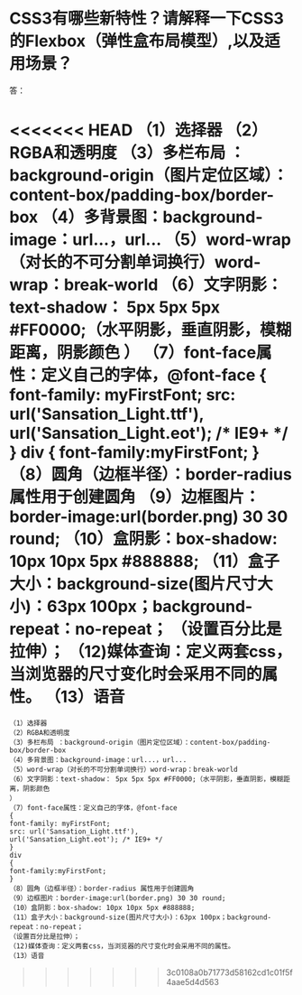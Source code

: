 # CSS3有哪些新特性？请解释一下CSS3的Flexbox（弹性盒布局模型）,以及适用场景？

答：

<<<<<<< HEAD
	（1）选择器
	（2）RGBA和透明度
	（3）多栏布局 ：background-origin（图片定位区域）：content-box/padding-box/border-box
	（4）多背景图：background-image：url...，url...
	（5）word-wrap（对长的不可分割单词换行）word-wrap：break-world
	（6）文字阴影：text-shadow： 5px 5px 5px #FF0000;（水平阴影，垂直阴影，模糊距离，阴影颜色 
	）
	（7）font-face属性：定义自己的字体，@font-face
	{
	font-family: myFirstFont;
	src: url('Sansation_Light.ttf'),
	url('Sansation_Light.eot'); /* IE9+ */
	}
	div
	{
	font-family:myFirstFont;
	}
	（8）圆角（边框半径）：border-radius 属性用于创建圆角
	（9）边框图片：border-image:url(border.png) 30 30 round;
	（10）盒阴影：box-shadow: 10px 10px 5px #888888;
	（11）盒子大小：background-size(图片尺寸大小)：63px 100px；background-repeat：no-repeat； 
	（设置百分比是拉伸）；
	（12)媒体查询：定义两套css，当浏览器的尺寸变化时会采用不同的属性。
	（13）语音
=======
    （1）选择器
    （2）RGBA和透明度
    （3）多栏布局 ：background-origin（图片定位区域）：content-box/padding-box/border-box
    （4）多背景图：background-image：url...，url...
    （5）word-wrap（对长的不可分割单词换行）word-wrap：break-world
    （6）文字阴影：text-shadow： 5px 5px 5px #FF0000;（水平阴影，垂直阴影，模糊距离，阴影颜色 
    ）
    （7）font-face属性：定义自己的字体，@font-face
    {
    font-family: myFirstFont;
    src: url('Sansation_Light.ttf'),
    url('Sansation_Light.eot'); /* IE9+ */
    }
    div
    {
    font-family:myFirstFont;
    }
    （8）圆角（边框半径）：border-radius 属性用于创建圆角
    （9）边框图片：border-image:url(border.png) 30 30 round;
    （10）盒阴影：box-shadow: 10px 10px 5px #888888;
    （11）盒子大小：background-size(图片尺寸大小)：63px 100px；background-repeat：no-repeat； 
    （设置百分比是拉伸）；
    （12)媒体查询：定义两套css，当浏览器的尺寸变化时会采用不同的属性。
    （13）语音
>>>>>>> 3c0108a0b71773d58162cd1c01f5f4aae5d4d563

